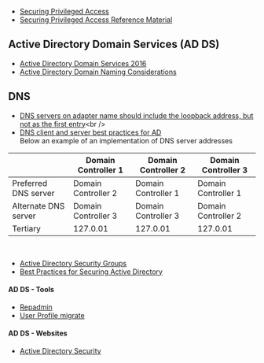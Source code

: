    - [Securing Privileged Access](https://docs.microsoft.com/en-us/windows-server/identity/securing-privileged-access/securing-privileged-access)
   - [Securing Privileged Access Reference Material](https://docs.microsoft.com/en-us/windows-server/identity/securing-privileged-access/securing-privileged-access-reference-material)

## Active Directory Domain Services (AD DS)
* [Active Directory Domain Services 2016](https://docs.microsoft.com/en-us/windows-server/identity/ad-ds/active-directory-domain-services)
* [Active Directory Domain Naming Considerations](https://social.technet.microsoft.com/wiki/contents/articles/17974.active-directory-domain-naming-considerations.aspx)

## DNS
* [DNS servers on adapter name should include the loopback address, but not as the first entry](https://docs.microsoft.com/en-us/previous-versions/windows/it-pro/windows-server-2008-R2-and-2008/ff807362(v=ws.10))<br />
* [DNS client and server best practices for AD](https://blogs.technet.microsoft.com/askds/2010/07/17/friday-mail-sack-saturday-edition/#dnsbest) <br />
Below an example of an implementation of DNS server addresses<br /> 

|                      | Domain Controller 1 | Domain Controller 2 | Domain Controller 3 |
|----------------------|---------------------|---------------------|---------------------|
| Preferred DNS server | Domain Controller 2 | Domain Controller 1 | Domain Controller 1 |
| Alternate DNS server | Domain Controller 3 | Domain Controller 3 | Domain Controller 2 |
| Tertiary             |       127.0.01      |       127.0.01      |       127.0.01      |
<br />

* [Active Directory Security Groups](https://docs.microsoft.com/en-us/windows/security/identity-protection/access-control/active-directory-security-groups)</br>
* [Best Practices for Securing Active Directory](https://docs.microsoft.com/en-us/windows-server/identity/ad-ds/plan/security-best-practices/best-practices-for-securing-active-directory)</br>
    
#### AD DS - Tools 
   - [Repadmin](http://techgenix.com/repadmin-tool/)
   - [User Profile migrate](https://www.forensit.com/domain-migration.html)

#### AD DS - Websites
   - [Active Directory Security](https://adsecurity.org/)
